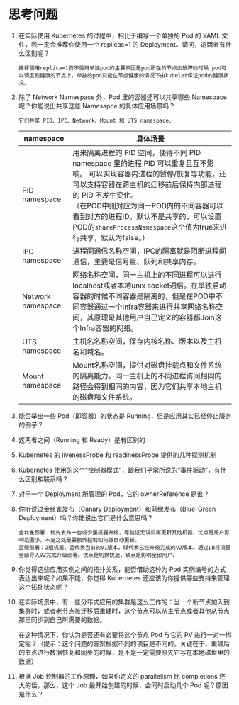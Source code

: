# 思考问题

1. 在实际使用 Kubernetes 的过程中，相比于编写一个单独的 Pod 的 YAML 文件，我一定会推荐你使用一个 replicas=1 的 Deployment。请问，这两者有什么区别呢？

   

   ```
   推荐使用replica=1而不使用单独pod的主要原因是pod所在的节点出故障的时候 pod可以调度到健康的节点上，单独的pod只能在节点健康的情况下由kubelet保证pod的健康状况。
   ```

2. 除了 Network Namespace 外，Pod 里的容器还可以共享哪些 Namespace 呢？你能说出共享这些 Namesapce 的具体应用场景吗？

   ```
   它们共享 PID、IPC、Network、Mount 和 UTS namespace.
   ```

   | namespace         | 具体场景                                                     |
   | ----------------- | ------------------------------------------------------------ |
   | PID namespace     | 用来隔离进程的 PID 空间，使得不同 PID namespace 里的进程 PID 可以重复且互不影响。 可以实现容器内进程的暂停/恢复等功能，还可以支持容器在跨主机的迁移前后保持内部进程的 PID 不发生变化。<br />（在POD中则对应为同一POD内的不同容器可以看到对方的进程ID。默认不是共享的，可以设置POD的`shareProcessNamespace`这个值为true来进行共享，默认为false。） |
   | IPC namespace     | 进程间通信名称空间，IPC的隔离就是阻断进程间通信，主要是信号量、队列和共享内存。 |
   | Network namespace | 网络名称空间，同一主机上的不同进程可以进行localhost或者本地unix socket通信。在单独启动容器的时候不同容器是隔离的，但是在POD中不同容器通过一个Infra容器来进行共享网络名称空间，其原理是其他用户自己定义的容器都Join这个Infra容器的网络。 |
   | UTS namespace     | 主机名名称空间，保存内核名称、版本以及主机名和域名。         |
   | Mount namespace   | Mount名称空间，提供对磁盘挂载点和文件系统的隔离能力。同一主机上的不同进程访问相同的路径会得到相同的内容，因为它们共享本地主机的磁盘和文件系统。 |

   

3. 能否举出一些 Pod（即容器）的状态是 Running，但是应用其实已经停止服务的例子？

   

4. 这两者之间（Running 和 Ready）是有区别的

5. Kubernetes 的 livenessProbe 和 readinessProbe 提供的几种探测机制

6. Kubernetes 使用的这个“控制器模式”，跟我们平常所说的“事件驱动”，有什么区别和联系吗？

7. 对于一个 Deployment 所管理的 Pod，它的 ownerReference 是谁？

8. 你听说过金丝雀发布（Canary Deployment）和蓝绿发布（Blue-Green Deployment）吗？你能说出它们是什么意思吗？

   ```
   金丝雀部署：优先发布一台或少量机器升级，等验证无误后再更新其他机器。优点是用户影响范围小，不足之处是要额外控制如何做自动更新。
   蓝绿部署：2组机器，蓝代表当前的V1版本，绿代表已经升级完成的V2版本。通过LB将流量全部导入V2完成升级部署。优点是切换快速，缺点是影响全部用户。
   ```

9. 你觉得这些应用实例之间的拓扑关系，能否借助这种为 Pod 实例编号的方式表达出来呢？如果不能，你觉得 Kubernetes 还应该为你提供哪些支持来管理这个拓扑状态呢？

10. 在实际场景中，有一些分布式应用的集群是这么工作的：当一个新节点加入到集群时，或者老节点被迁移后重建时，这个节点可以从主节点或者其他从节点那里同步到自己所需要的数据。

    在这种情况下，你认为是否还有必要将这个节点 Pod 与它的 PV 进行一对一绑定呢？（提示：这个问题的答案根据不同的项目是不同的。关键在于，重建后的节点进行数据恢复和同步的时候，是不是一定需要原先它写在本地磁盘里的数据）

11. 根据 Job 控制器的工作原理，如果你定义的 parallelism 比 completions 还大的话，那么，这个 Job 最开始创建的时候，会同时启动几个 Pod 呢？原因是什么？

